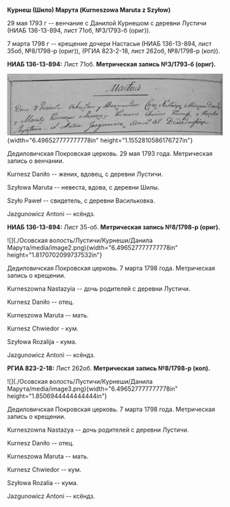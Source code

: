 **Курнеш (Шило) Марута (Kurneszowa Maruta z Szyłow)**

29 мая 1793 г -- венчание с Данилой Курнешом с деревни Лустичи (НИАБ
136-13-894, лист 71об, №3/1793-б (ориг)).

7 марта 1798 г -- крещение дочери Настасьи (НИАБ 136-13-894, лист 35об,
№8/1798-р (ориг)), (РГИА 823-2-18, лист 262об, №8/1798-р (коп)).

**НИАБ 136-13-894:** Лист 71об. **Метрическая запись №3/1793-б (ориг).**

![](./media/065f2be0a2d48c7c5e4063f0f945a25bd93cac92.png){width="6.496527777777778in"
height="1.1552810586176727in"}

Дедиловичская Покровская церковь. 29 мая 1793 года. Метрическая запись о
венчании.

Kurnesz Daniło -- жених, вдовец, с деревни Лустичи.

Szyłowa Maruta -- невеста, вдова, с деревни Шилы.

Szyło Paweł -- свидетель, с деревни Васильковка.

Jazgunowicz Antoni -- ксёндз.

**НИАБ 136-13-894:** Лист 35-об. **Метрическая запись №8/1798-р
(ориг).**

![](./Осовская волость/Лустичи/Курнеши/Данила Марута/media/image2.png){width="6.496527777777778in"
height="1.8170702099737532in"}

Дедиловичская Покровская церковь. 7 марта 1798 года. Метрическая запись
о крещении.

Kurneszowna Nastazyia -- дочь родителей с деревни Лустичи.

Kurnesz Daniło -- отец.

Kurneszowa Maruta -- мать.

Kurnesz Chwiedor - кум.

Szyłowa Rozalija - кума.

Jazgunowicz Antoni -- ксёндз.

**РГИА 823-2-18:** Лист 262об. **Метрическая запись №8/1798-р (коп).**

![](./Осовская волость/Лустичи/Курнеши/Данила Марута/media/image3.png){width="6.496527777777778in"
height="1.8506944444444444in"}

Дедиловичская Покровская церковь. 7 марта 1798 года. Метрическая запись
о крещении.

Kurneszowna Nastazya -- дочь родителей с деревни Лустичи.

Kurnesz Daniło -- отец.

Kurneszowa Maruta -- мать.

Kurnesz Chwiedor -- кум.

Szyłowa Rozalia -- кума.

Jazgunowicz Antoni -- ксёндз.
